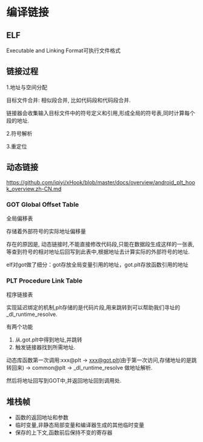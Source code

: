 # 编译链接

## ELF

Executable and Linking Format可执行文件格式

## 链接过程

1.地址与空间分配

目标文件合并: 相似段合并, 比如代码段和代码段合并.

链接器会收集输入目标文件中的符号定义和引用,形成全局的符号表,同时计算每个段的地址.

2.符号解析

3.重定位

## 动态链接

<https://github.com/iqiyi/xHook/blob/master/docs/overview/android_plt_hook_overview.zh-CN.md>

### GOT Global Offset Table

全局偏移表

存储着外部符号的实际地址偏移量

存在的原因是, 动态链接时,不能直接修改代码段,只能在数据段生成这样的一张表,等查到符号的相对地址后回写到此表中,根据地址去计算实际的外部符号的地址.

elf对got做了细分：got存放全局变量引用的地址，got.plt存放函数引用的地址

### PLT Procedure Link Table

程序链接表

实现延迟绑定的机制,plt存储的是代码片段,用来跳转到可以帮助我们寻址的_dl_runtime_resolve.

有两个功能

1. 从.got.plt中得到地址,并跳转
2. 触发链接器找到所需地址.

动态库函数第一次调用:xxx@plt -> xxx@got.plt(由于第一次访问,存储地址的是跳转回来) -> common@plt -> _dl_runtime_resolve 做地址解析.

然后将地址回写到GOT中,并返回地址回到调用处.

## 堆栈帧

* 函数的返回地址和参数
* 临时变量,非静态局部变量和编译器生成的其他临时变量
* 保存的上下文,函数前后保持不变的寄存器
